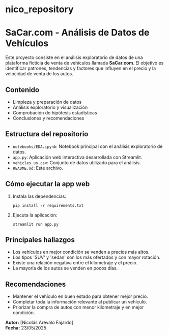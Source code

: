 # nico_repository
# SaCar.com - Análisis de Datos de Vehículos

Este proyecto consiste en el análisis exploratorio de datos de una plataforma ficticia de venta de vehículos llamada **SaCar.com**. El objetivo es identificar patrones, tendencias y factores que influyen en el precio y la velocidad de venta de los autos.

## Contenido

- Limpieza y preparación de datos
- Análisis exploratorio y visualización
- Comprobación de hipótesis estadísticas
- Conclusiones y recomendaciones

## Estructura del repositorio

- `notebooks/EDA.ipynb`: Notebook principal con el análisis exploratorio de datos.
- `app.py`: Aplicación web interactiva desarrollada con Streamlit.
- `vehicles_us.csv`: Conjunto de datos utilizado para el análisis.
- `README.md`: Este archivo.

## Cómo ejecutar la app web

1. Instala las dependencias:
    ```
    pip install -r requirements.txt
    ```
2. Ejecuta la aplicación:
    ```
    streamlit run app.py
    ```

## Principales hallazgos

- Los vehículos en mejor condición se venden a precios más altos.
- Los tipos 'SUV' y 'sedan' son los más ofertados y con mayor rotación.
- Existe una relación negativa entre el kilometraje y el precio.
- La mayoría de los autos se venden en pocos días.

## Recomendaciones

- Mantener el vehículo en buen estado para obtener mejor precio.
- Completar toda la información relevante al publicar un vehículo.
- Priorizar la compra de autos con menor kilometraje y en mejor condición.



**Autor:** [Nicolás Arévalo Fajardo]  
**Fecha:** 23/05/2025